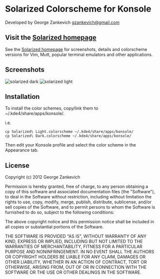 Solarized Colorscheme for Konsole
=================================================

Developed by George Zankevich <gzankevich@gmail.com>

Visit the [Solarized homepage]
------------------------------

See the [Solarized homepage] for screenshots, details and colorscheme versions for Vim, Mutt, popular terminal emulators and other applications.

[Solarized homepage]:   http://ethanschoonover.com/solarized
[Solarized repository]: https://github.com/altercation/solarized
[Xfce4-Terminal-only repository]:  https://github.com/sgerrand/xfce4-terminal-colors-solarized

Screenshots
-----------

![solarized dark](https://raw.github.com/gzankevich/konsole-colors-solarized/master/img/solarized-dark.png)
![solarized light](https://raw.github.com/gzankevich/konsole-colors-solarized/master/img/solarized-light.png)

Installation
------------

To install the color schemes, copy/link them to ~/.kde4/share/apps/konsole/.

i.e.

    cp Solarized\ Light.colorscheme ~/.kde4/share/apps/konsole/
    cp Solarized\ Dark.colorscheme ~/.kde4/share/apps/konsole/

Then edit your Konsole profile and select the color scheme in the Appearance tab.

License
-------
Copyright (c) 2012 George Zankevich

Permission is hereby granted, free of charge, to any person obtaining a copy
of this software and associated documentation files (the "Software"), to deal
in the Software without restriction, including without limitation the rights
to use, copy, modify, merge, publish, distribute, sublicense, and/or sell
copies of the Software, and to permit persons to whom the Software is
furnished to do so, subject to the following conditions:

The above copyright notice and this permission notice shall be included in
all copies or substantial portions of the Software.

THE SOFTWARE IS PROVIDED "AS IS", WITHOUT WARRANTY OF ANY KIND, EXPRESS OR
IMPLIED, INCLUDING BUT NOT LIMITED TO THE WARRANTIES OF MERCHANTABILITY,
FITNESS FOR A PARTICULAR PURPOSE AND NONINFRINGEMENT. IN NO EVENT SHALL THE
AUTHORS OR COPYRIGHT HOLDERS BE LIABLE FOR ANY CLAIM, DAMAGES OR OTHER
LIABILITY, WHETHER IN AN ACTION OF CONTRACT, TORT OR OTHERWISE, ARISING FROM,
OUT OF OR IN CONNECTION WITH THE SOFTWARE OR THE USE OR OTHER DEALINGS IN
THE SOFTWARE.
